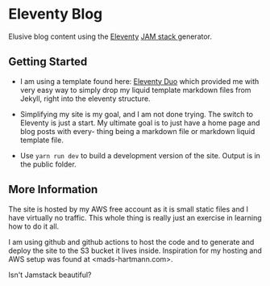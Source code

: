# Eleventy Blog

Elusive blog content using the [Eleventy](https://www.11ty.dev/) 
[ JAM stack ](https://jamstack.org/) generator.

## Getting Started

- I am using a template found here: [Eleventy Duo](https://github.com/yinkakun/eleventy-duo)
which provided me with very easy way to simply drop my liquid template markdown files
from Jekyll, right into the eleventy structure.

- Simplifying my site is my goal, and I am not done trying. The switch to Eleventy is 
just a start. My ultimate goal is to just have a home page and blog posts with every-
thing being a markdown file or markdown liquid template file.

- Use `yarn run dev` to build a development version of the site. Output is in the 
public folder.

## More Information
The site is hosted by my AWS free account as it is small static files and I have
virtually no traffic. This whole thing is really just an exercise in learning how
to do it all. 

I am using github and github actions to host the code and to generate and deploy
the site to the S3 bucket it lives inside. Inspiration for my hosting and AWS setup
was found at <mads-hartmann.com>.

Isn't Jamstack beautiful?
